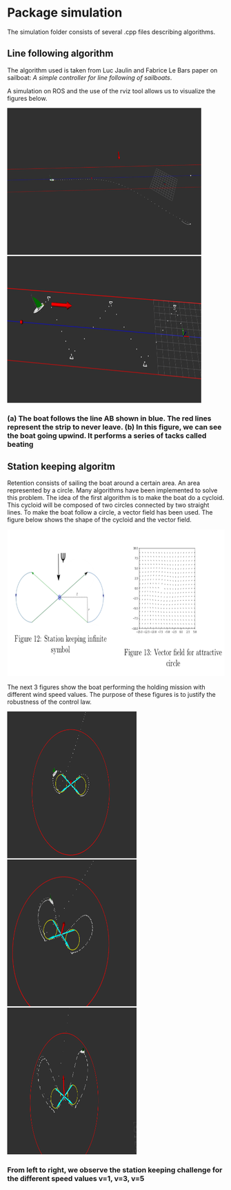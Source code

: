  <h1>Package simulation</h1>

The simulation folder consists of several .cpp files describing algorithms.

<h2>Line following algorithm</h2>

The algorithm used is taken from Luc Jaulin and Fabrice Le Bars
paper on sailboat: *A simple controller for line following of sailboats*.

A simulation on ROS and the use of the rviz tool allows us to visualize the figures below.

<img src="figure/suivi_ligne.png" alt="suivi_ligne" style="display:inline-block;" width="450" height="340"/> <img src="figure/cap_au_pres.png" alt="suivi_ligne" style="display:inline-block;" width="450" height="340"/>

<h3>(a)  The boat follows the line AB shown in blue. The red lines represent the strip to never leave. (b) In this figure, we can see the boat going upwind. It performs a series of tacks called beating</h3>


<h2>Station keeping algoritm</h2>

Retention consists of sailing the boat around a certain area. An area represented by a circle. Many algorithms have been implemented to solve this problem. 
The idea of the first algorithm is to make the boat do a cycloid. This cycloid will be composed of two circles connected by two straight lines. To make the boat follow a circle, a vector field has been used. The figure below shows the shape of the cycloid and the vector field.


<div id="centre">
<div align="center"><img src="figure/sk_figure.png" alt="sk_figure"  width="550" height="340" /></div>

The next 3 figures show the boat performing the holding mission with different wind speed values. The purpose of these figures is to justify the robustness of the control law.

<img src="figure/stat_figure_1.png" alt="stat_figure_1" style="display:inline-block;" width="300" height="340"/> <img src="figure/stat_keeping_2.png" alt="stat_k_2" style="display:inline-block;" width="300" height="340"/> <img src="figure/stat_keeping_3.png" alt="stat_figure_1" style="display:inline-block;" width="300" height="340"/>
 
 <h3>From left to right, we observe the station keeping challenge for the different speed values v=1, v=3, v=5</h3>





